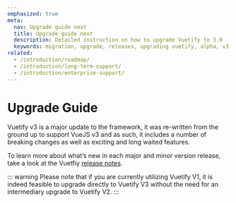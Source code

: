 ```yaml
---
emphasized: true
meta:
  nav: Upgrade guide next
  title: Upgrade guide next
  description: Detailed instruction on how to upgrade Vuetify to 3.0
  keywords: migration, upgrade, releases, upgrading vuetify, alpha, v3
related:
  - /introduction/roadmap/
  - /introduction/long-term-support/
  - /introduction/enterprise-support/
---
```


<script setup>
  import UpgradeVersions from '@/components/doc/UpgradeVersions.vue'
</script>

# Upgrade Guide

Vuetify v3 is a major update to the framework, it was re-written from the ground up to support VueJS v3 and as such, it includes a number of breaking changes as well as exciting and long waited features.

<entry />

To learn more about what’s new in each major and minor version release, take a look at the Vuetfiy
[release notes](/getting-started/release-notes).

::: warning
Please note that if you are currently utilizing Vuetify V1, it is indeed feasible to upgrade directly to Vuetify V3 without the need for an intermediary upgrade to Vuetify V2.
:::

<UpgradeVersions />
